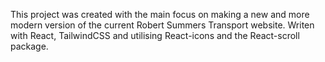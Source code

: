 This project was created with the main focus on making a new and more modern version of the current Robert Summers Transport website. Writen with React, TailwindCSS and utilising React-icons and the React-scroll package.